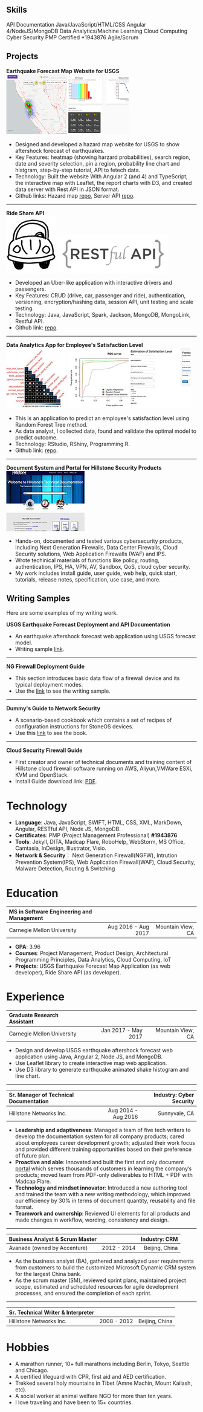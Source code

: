 
## Skills

<span class="tag">API Documentation</span>
<span class="tag">Java/JavaScript/HTML/CSS</span>
<span class="tag">Angular 4/NodeJS/MongoDB</span>
<span class="tag">Data Analytics/Machine Learning</span>
<span class="tag">Cloud Computing</span>
<span class="tag">Cyber Security</span> 
<span class="tag">PMP Certified *1943876</span>
<span class="tag">Agile/Scrum</span>

## Projects 

> 
**Earthquake Forecast Map Website for USGS**   
![logo](media/usgsmap.png) ![logo](media/usgsd3.png) 
* Designed and developed a hazard map website for USGS to show aftershock forecast of earthquakes.
* Key Features: heatmap (showing harzard probabilities), search region, date and severity selection, pin a region, probability line chart and histgram, step-by-step tutorial, API to fetech data. 
* Technology: Built the website With Angular 2 (and 4) and TypeScript, the interactive map with Leaflet, the report charts with D3, and created data server with Rest API in JSON format.
* Github links: Hazard map [repo](https://github.com/echolinr/Ride-Share-API), Server API [repo](https://github.com/echolinr/USGS-MAP-API). 
---
**Ride Share API**  
 ![logo](media/car.png)  ![logo](media/api2.png) 
* Developed an Uber-like application with interactive drivers and passengers.
* Key Features: CRUD (drive, car, passenger and ride), authentication, versioning, encryption/hashing data, session API, unit testing and scale testing.
* Technology: Java, JavaScript, Spark, Jackson, MongoDB, MongoLink, Restful API.
* Github link: [repo](https://github.com/echolinr/Ride-Share-API).
---
**Data Analytics App for Employee's Satisfaction Level**  
![logo](media/cormatrix.jpg) ![logo](media/roc.jpeg) ![logo](media/shinyapp.jpg) 
* This is an application to predict an employee's satisfaction level using Random Forest Tree method.
* As data analyst, I collected data, found and validate the optimal model to predict outcome.
* Technology: RStudio, RShiny, Programming R.
* Github link: [repo](https://github.com/echolinr/shinyapp-hr-satisfaction).
---
**Document System and Portal for Hillstone Security Products**  
![logo](media/hsdoc.jpeg) 
* Hands-on, documented and tested various cybersecurity products, including Next Generation Firewalls, Data Center Firewalls, Cloud Security solutions, Web Application Firewalls (WAF) and IPS.
* Wrote techinical materials of functions like policy, routing, authentication, IPS, HA, VPN, AV, Sandbox, QoS, cloud cyber security. 
* My work includes install guide, user guide, web help, quick start, tutorials, release notes, specification, use case, and more.

## Writing Samples

Here are some examples of my writing work.
> 
**USGS Earthquake Forecast Deployment and API Documentation**  
* An earthquake aftershock forecast web application using USGS forecast model.
* Writing sample [link](projects/project_a.md).
---
**NG Firewall Deployment Guide**  
* This section introduces basic data flow of a firewall device and its typical deployment modes.   
* Use the [link](http://docs.hillstonenet.com/en/Content/3_Deploy_Your_Device/deploy_your_device.htm) to see the writing sample.
---
**Dummy's Guide to Network Security**  
* A scenario-based cookbook which contains a set of recipes of configuration instructions for StoneOS devices.
* Use this [link](http://docs.hillstonenet.com/en/Content/Cookbook/intro.htm) to see the book.
---
**Cloud Security Firewall Guide** 
* First creator and owner of technical documents and training content of Hillstone cloud firewall software running on AWS, Aliyun,VMWare ESXi, KVM and OpenStack. 
* Install Guide download link: [PDF](http://kb.hillstonenet.com/en/wp-content/uploads/2016/11/CloudEdge-Deployment-Guide-2.pdf).

# Technology  

> 
* **Language**: Java, JavaScript, SWIFT, HTML, CSS, XML, MarkDown, Angular, RESTful API, Node JS, MongoDB.
* **Certificates**: PMP  (Project Management Professional) **#1943876**
* **Tools**: Jekyll, DITA, Madcap Flare, RoboHelp, WebStorm, MS Office, Camtasia, InDesign, Illustrator, Visio.
* **Network & Security**： Next Generation Firewall(NGFW), Intrution Prevention System(IPS), Web Application Firewall(WAF), Cloud Security, Malware Detection, Routing & Switching


# Education 

> 
| MS in Software Engineering and Management 	|  |  | 
|:---|---:|---:| 
| Carnegie Mellon University |	Aug 2016 - Aug 2017 |  Mountain View, CA  |  
* **GPA**: 3.96 	  
* **Courses**: Project Management, Product Design, Architectural Programming Principles, Data Analytics, Cloud Computing, IoT     
* **Projects**: USGS Earthquake Forecast Map Application (as web developer), Ride Share API (as developer). 


# Experience

> 
|Graduate Research Assistant  |  |  |
|:---|---:|---:| 
| Carnegie Mellon University |  Jan 2017 - May 2017  | Mountain View, CA |
* Design and develop USGS earthquake aftershock forecast web application using Java, Angular 2, Node JS, and MongoDB. 
* Use Leaflet library to create interactive map web application. 
* Use D3 library to generate earthquake animated shake histogram and line chart.  
---
| Sr. Manager of Technical Documentation  |  | Industry: Cyber Security |
|:---|---:|---:| 
|Hillstone Networks Inc.  |  Aug 2014 - Aug 2016  | Sunnyvale, CA  |
* **Leadership and adaptiveness**: Managed a team of five tech writers to develop the documentation system for all company products; cared about employees career development growth; adjusted their work focus and provided different training opportunities based on their preference of future plan.
* **Proactive and able**: Innovated and built the first and only document [portal](http://docs.hillstonenet.com/en/Content/Home.htm) which serves thousands of customers in learning the company’s products; moved team from PDF-only deliverables to HTML + PDF with Madcap Flare. 
* **Technology and mindset innovator**: Introduced a new authoring tool and trained the team with a new writing methodology, which improved our efficiency by 30% in terms of document quantity, reusability and file format. 
* **Teamwork and ownership**: Reviewed UI elements for all products and made changes in workflow, wording, consistency and design.
---
|Business Analyst & Scrum Master |  | Industry: CRM | 
|:---|---:|---:| 	     		  					   
| Avanade (owned by Accenture) 			|   2012 - 2014		 	 		|		  Beijing, China	|
* As the business analyst (BA), gathered and analyzed user requirements from customers to build the customized Microsoft Dynamic CRM system for the largest China bank.
* As the scrum master (SM), reviewed sprint plans, maintained project scope, estimated and scheduled resources for agile development processes, and ensured the completion of each sprint.
---
|Sr. Technical Writer & Interpreter|   |   | 
|:---|---:|---:| 
| Hillstone Networks Inc. 			|   2008 - 2012		 	 		|		  Beijing, China	|           		    		

# Hobbies

> 
* A marathon runner, 10+ full marathons including Berlin, Tokyo, Seattle and Chicago.
* A certified lifeguard with CPR, first aid and AED certification.
* Trekked several holy mountains in Tibet (Amne Machin, Mount Kailash, etc).
* A social worker at animal welfare NGO for more than ten years.
* I love traveling and have been to 15+ countries.